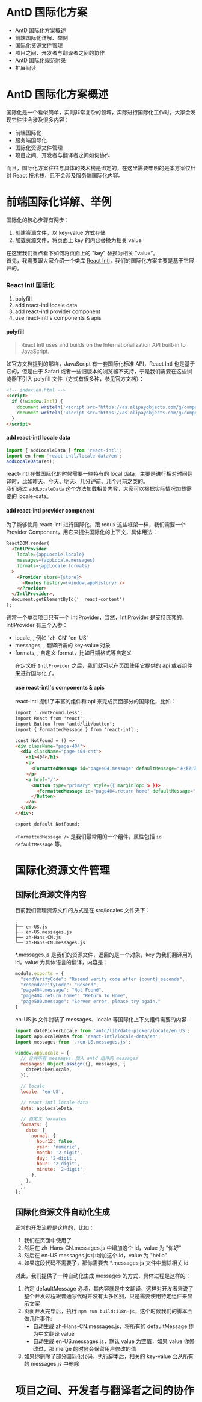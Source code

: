 # AntD 国际化方案

* AntD 国际化方案概述
* 前端国际化详解、举例
* 国际化资源文件管理
* 项目之间、开发者与翻译者之间的协作
* AntD 国际化规范附录
* 扩展阅读

# AntD 国际化方案概述

国际化是一个看似简单，实则非常复杂的领域，实际进行国际化工作时，大家会发现它往往会涉及很多内容：
* 前端国际化
* 服务端国际化
* 国际化资源文件管理
* 项目之间、开发者与翻译者之间如何协作

而且，国际化方案往往与具体的技术栈是绑定的，在这里需要申明的是本方案仅针对 React 技术栈，且不会涉及服务端国际化内容。

# 前端国际化详解、举例

国际化的核心步骤有两步：

1. 创建资源文件，以 key-value 方式存储
2. 加载资源文件，将页面上 key 的内容替换为相关 value

在这里我们重点看下如何将页面上的 "key" 替换为相关 "value"。  
首先，我需要跟大家介绍一个类库 [React Intl](https://github.com/yahoo/react-intl)，我们的国际化方案主要是基于它展开的。

### React Intl 国际化

1. polyfill
2. add react-intl locale data
3. add react-intl provider component
4. use react-intl's components & apis

#### polyfill

> React Intl uses and builds on the Internationalization API built-in to JavaScript.

如官方文档提到的那样，JavaScript 有一套国际化标准 API，React Intl 也是基于它的，但是由于 Safari 或者一些旧版本的浏览器不支持，于是我们需要在这些浏览器下引入 polyfill 文件（方式有很多种，参见官方文档）：

```html
<!-- index.en.html -->
<script>
  if (!window.Intl) {
    document.writeln('<script src="https://as.alipayobjects.com/g/component/intl/1.0.1/Intl.js">' + '<' + '/script>');
    document.writeln('<script src="https://as.alipayobjects.com/g/component/intl/1.0.1/locale-data/jsonp/en.js">' + '<' + '/script>');
  }
</script>
```

#### add react-intl locale data

```javascript
import { addLocaleData } from 'react-intl';
import en from 'react-intl/locale-data/en';
addLocaleData(en);
```

react-intl 在做国际化的时候需要一些特有的 local data，主要是进行相对时间翻译时，比如昨天、今天、明天、几分钟前、几个月前之类的。  
我们通过 `addLocaleData` 这个方法加载相关内容，大家可以根据实际情况加载需要的 locale-data。

#### add react-intl provider component

为了能够使用 react-intl 进行国际化，跟 redux 这些框架一样，我们需要一个 Provider Component，用它来提供国际化的上下文，具体用法：

```html
ReactDOM.render(
  <IntlProvider
    locale={appLocale.locale}
    messages={appLocale.messages}
    formats={appLocale.formats}
  >
    <Provider store={store}>
      <Routes history={window.appHistory} />
    </Provider>
  </IntlProvider>,
  document.getElementById('__react-content')
);
```

通常一个单页项目只有一个 IntlProvider，当然，IntlProvider 是支持嵌套的。  
IntlProvider 有三个入参：
  * locale, <string>, 例如 'zh-CN' 'en-US'
  * messages, <object>, 翻译所需的 key-value 对象
  * formats, <object>, 自定义 format，比如日期格式等自定义

在定义好 `IntlProvider` 之后，我们就可以在页面使用它提供的 api 或者组件来进行国际化了。

#### use react-intl's components & apis

react-intl 提供了丰富的组件和 api 来完成页面部分的国际化，比如：

```html
import './NotFound.less';
import React from 'react';
import Button from 'antd/lib/button';
import { FormattedMessage } from 'react-intl';

const NotFound = () =>
<div className="page-404">
  <div className="page-404-cnt">
    <h1>404</h1>
    <p>
      <FormattedMessage id="page404.message" defaultMessage="未找到该页面" />
    </p>
    <a href="/">
      <Button type="primary" style={{ marginTop: 5 }}>
        <FormattedMessage id="page404.return home" defaultMessage="返回首页" />
      </Button>
    </a>
  </div>
</div>;

export default NotFound;
```

`<FormattedMessage />` 是我们最常用的一个组件，属性包括 `id` `defaultMessage` 等。

# 国际化资源文件管理

## 国际化资源文件内容
目前我们管理资源文件的方式是在 src/locales 文件夹下：
```
.
├── en-US.js
├── en-US.messages.js
├── zh-Hans-CN.js
└── zh-Hans-CN.messages.js
```

\*.messages.js 是我们的资源文件，返回的是一个对象，key 为我们翻译用的 id，value 为具体语言的翻译，内容是：
```javascript
module.exports = {
  "sendVerifyCode": "Resend verify code after {count} seconds",
  "resendVerifyCode": "Resend",
  "page404.message": "Not Found",
  "page404.return home": "Return To Home",
  "page500.message": "Server error, please try again."
}
```

en-US.js 文件封装了 messages、locale 等国际化上下文组件需要的内容：
```javascript
import datePickerLocale from 'antd/lib/date-picker/locale/en_US';
import appLocaleData from 'react-intl/locale-data/en';
import messages from './en-US.messages.js';

window.appLocale = {
  // 合并所有 messages，加入 antd 组件的 messages
  messages: Object.assign({}, messages, {
    datePickerLocale,
  }),

  // locale
  locale: 'en-US',

  // react-intl locale-data
  data: appLocaleData,

  // 自定义 formates
  formats: {
    date: {
      normal: {
        hour12: false,
        year: 'numeric',
        month: '2-digit',
        day: '2-digit',
        hour: '2-digit',
        minute: '2-digit',
      },
    },
  },
};
```

## 国际化资源文件自动化生成

正常的开发流程是这样的，比如：

1. 我们在页面中使用了 <FormattedMessage id="sayHello" defaultMessage="你好" />
2. 然后在 zh-Hans-CN.messages.js 中增加这个 id，value 为 "你好"
3. 然后在 en-US.messages.js 中增加这个 id，value 为 "hello"
4. 如果这段代码不需要了，那你需要去 \*.messages.js 文件中删除相关 id

对此，我们提供了一种自动化生成 messages 的方式，具体过程是这样的：

1. 约定 defaultMessage 必填，其内容就是中文翻译，这样对开发者来说了整个开发过程跟普通写代码并没有太多区别，只是需要使用特定组件来显示文案
2. 页面开发完毕后，执行 `npm run build:i18n-js`，这个时候我们的脚本会做几件事件:
    * 自动生成 zh-Hans-CN.messages.js，将所有的 defaultMessage 作为中文翻译 value
    * 自动生成 en-US.messages.js，默认 value 为空值，如果 value 你修改过，那 merge 的时候会保留用户修改的值
3. 如果你删除了部分国际化代码，执行脚本后，相关的 key-value 会从所有的 messages.js 中删除

# 项目之间、开发者与翻译者之间的协作
